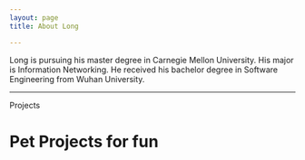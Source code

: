 ```yaml
---
layout: page
title: About Long

---
```

Long is pursuing his master degree in Carnegie Mellon University. His major is Information Networking. He received his bachelor degree in Software Engineering from Wuhan University.


---
Projects

    
<h1 id='pet_projects_for_fun'>Pet Projects for fun</h1>


